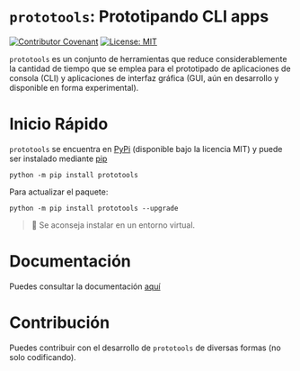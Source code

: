 # `prototools`: Prototipando CLI apps

[![Contributor Covenant](https://img.shields.io/badge/Contributor%20Covenant-2.0-4baaaa.svg)](./code_of_conduct.md)
[![License: MIT](https://img.shields.io/badge/License-MIT-yellow.svg)](https://opensource.org/licenses/MIT)

`prototools` es un conjunto de herramientas que reduce considerablemente
la cantidad de tiempo que se emplea para el prototipado de aplicaciones de 
consola (CLI) y aplicaciones de interfaz gráfica (GUI, aún en desarrollo y 
disponible en forma experimental).

# Inicio Rápido

`prototools` se encuentra en [PyPi](https://pypi.org/) (disponible bajo la licencia MIT) 
y puede ser instalado mediante [pip](https://docs.python.org/es/3/installing/index.html)

```
python -m pip install prototools
```
Para actualizar el paquete:
```
python -m pip install prototools --upgrade
```
> 📝 Se aconseja instalar en un entorno virtual.

# Documentación

Puedes consultar la documentación [aquí](https://proto-tools.github.io/prototools-docs/)


# Contribución

Puedes contribuir con el desarrollo de `prototools` de diversas formas (no solo codificando).